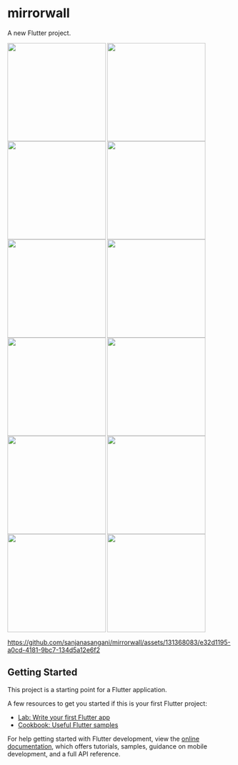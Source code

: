 # mirrorwall

A new Flutter project.

<img align="left" src="https://user-images.githubusercontent.com/131368083/236910456-a4ddd29c-ec82-4b26-9c21-8aa748e7040e.png" width="220px">
<img align="left" src="https://user-images.githubusercontent.com/131368083/236910470-610c7011-df1b-4c26-9905-627eb2e91724.png"width="220px">
<img src="https://user-images.githubusercontent.com/131368083/236910491-f57f0247-ef6b-45ab-9b36-73b0a632f5b6.png"width="220px">

<img align="left" src="https://user-images.githubusercontent.com/131368083/236910515-d98f3453-5015-4d37-8263-5796397c83f0.png" width="220px">
<img align="left" src="https://user-images.githubusercontent.com/131368083/236910627-29ac8455-5a77-4f5c-8674-6dbb9b933628.png" width="220px">
<img src="https://user-images.githubusercontent.com/131368083/236910641-24ec2e3f-bb19-430c-ae83-d39a1caeb4b4.png" width="220px">

<img align="left" src="https://user-images.githubusercontent.com/131368083/236910670-d1bc77aa-dd9a-44a7-9756-82bb7cb05ad9.png" width="220px">
<img align="left" src="https://user-images.githubusercontent.com/131368083/236910688-c35c4cb9-aec5-47b8-9507-132f4e57415a.png" width="220px">
<img src="https://user-images.githubusercontent.com/131368083/236910713-cb4a941f-6b0e-4c5b-9a0d-0239c684938d.png" width="220px">

<img align="left" src="https://user-images.githubusercontent.com/131368083/236910739-7c3aa029-9663-40e7-84fb-d5f7d6a7c89b.png" width="220px">
<img align="left" src="https://user-images.githubusercontent.com/131368083/236910901-203d957a-c436-4692-abe8-a859db9f9a50.png" width="220px">
<img src="https://user-images.githubusercontent.com/131368083/236910762-58d6d4f2-b503-43a4-9194-e511ac44080e.png" width="220px">

https://github.com/sanjanasangani/mirrorwall/assets/131368083/e32d1195-a0cd-4181-9bc7-134d5a12e6f2



## Getting Started

This project is a starting point for a Flutter application.

A few resources to get you started if this is your first Flutter project:

- [Lab: Write your first Flutter app](https://docs.flutter.dev/get-started/codelab)
- [Cookbook: Useful Flutter samples](https://docs.flutter.dev/cookbook)

For help getting started with Flutter development, view the
[online documentation](https://docs.flutter.dev/), which offers tutorials,
samples, guidance on mobile development, and a full API reference.
